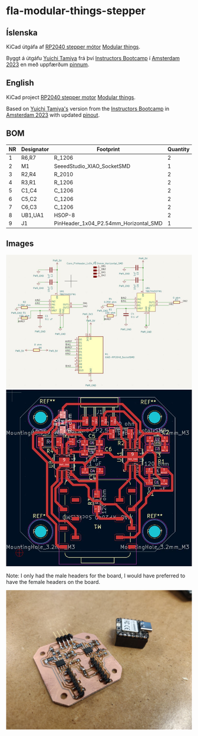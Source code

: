 # fla-modular-things-stepper


## Íslenska
KiCad útgáfa af [RP2040 stepper mótor](https://github.com/modular-things/modular-things/tree/main/arduino/stepper-hbridge-rp2040) [Modular things](https://github.com/modular-things/). 

Byggt á útgáfu [Yuichi Tamiya](https://gitlab.fabcloud.org/yuichitamiya) frá því [Instructors Bootcamp](http://academany.fabcloud.io/fabacademy/2023/instructors-bootcamp/Projects/xiao_rp2040_hbridges/) í [Amsterdam 2023](http://academany.fabcloud.io/fabacademy/2023/instructors-bootcamp/) en með uppfærðum [pinnum](https://github.com/modular-things/modular-things/commit/0fbb3a3acf8de46f2caffaf1a5243ba7b4b4830b). 

## English 

KiCad project [RP2040 stepper motor](https://github.com/modular-things/modular-things/tree/main/arduino/stepper-hbridge-rp2040) [Modular things](https://github.com/modular-things/). 

Based on [Yuichi Tamiya's](https://gitlab.fabcloud.org/yuichitamiya) version from the [Instructors Bootcamp](http://academany.fabcloud.io/fabacademy/2023/instructors-bootcamp/Projects/xiao_rp2040_hbridges/) in [Amsterdam 2023](http://academany.fabcloud.io/fabacademy/2023/instructors-bootcamp/) with updated [pinout](https://github.com/modular-things/modular-things/commit/0fbb3a3acf8de46f2caffaf1a5243ba7b4b4830b). 

## BOM

| NR    | Designator    | Footprint                             | Quantity  | Designation                                   |
| ---   | ---           | ---                                   | ---       | ---                                           |
| 1     |   R6,R7	    | R_1206	                            | 2         | 0 ohm                                         |
| 2     |   M1          | SeeedStudio_XIAO_SocketSMD	        | 1         | XIAO-RP2040_SocketSMD                         |
| 3     |   R2,R4	    | R_2010	                            | 2         | 0.250 ohm                                     |
| 4     |   R3,R1	    | R_1206	                            | 2         | 100 ohm                                       |
| 5     |   C1,C4	    | C_1206	                            | 2         | 0.1 uF                                        |
| 6     |   C5,C2	    | C_1206	                            | 2         | 1uF                                           |
| 7     |   C6,C3	    | C_1206	                            | 2         | 10uF                                          |
| 8     |   UB1,UA1	    | HSOP-8	                            | 2         | TB67H451FNG                                   |
| 9     |   J1	        | PinHeader_1x04_P2.54mm_Horizontal_SMD | 1         | Conn_PinHeader_1x04_P2.54mm_Horizontal_SMD    |

## Images

![Schematic](schematic.jpg)
![PCB](pcb.jpg)

Note: I only had the male headers for the board, I would have preferred to have the female headers on the board. 

![Board](board.jpg)